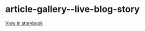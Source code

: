 # article-gallery--live-blog-story

[View in storybook](https://raw.githack.com/Independent-Digital-News-and-Media-Ltd/standard-pwamp-sb/PR-544-sb/index.html?path=/story/article-gallery--live-blog-story)